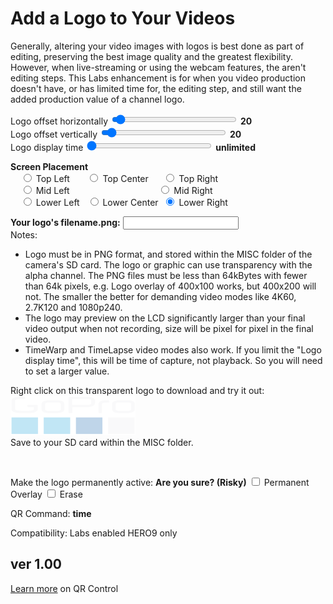 <script src="../../jquery.min.js"></script>
<script src="../../qrcodeborder.js"></script>
<style>
        #qrcode{
            width: 100%;
        }
        div{
            width: 100%;
            display: inline-block;
        }
</style>

# Add a Logo to Your Videos

Generally, altering your video images with logos is best done as part of editing, preserving the best image quality and the greatest flexibility. However, when live-streaming or using the webcam features, the aren't editing steps. This Labs enhancement is for when you video production doesn't have, or has limited time for, the editing step, and still want the added production value of a channel logo.
 
Logo offset horizontally <input type="range" style="width: 200px;" id="xpos" name="xpos" min="0" max="600" value="20"><label for="xpos"></label> <b id="xpostxt">20</b><br>
Logo offset vertically <input type="range" style="width: 200px;" id="ypos" name="ypos" min="0" max="400" value="20"><label for="ypos"></label> <b id="ypostxt">20</b><br>
Logo display time <input type="range" style="width: 200px;" id="brnt" name="brnt" min="0" max="149" value="0"><label for="brnt"></label> <b id="brnttxt">unlimited</b>

**Screen Placement** <br>
  &nbsp;&nbsp;&nbsp;&nbsp;<input type="radio" id="sp1" name="placement" value="TL"> <label for="sp1">Top Left    </label>&nbsp;&nbsp;&nbsp;&nbsp;&nbsp;
  <input type="radio" id="sp2" name="placement" value="TC"> <label for="sp2">Top Center  </label>&nbsp;&nbsp;&nbsp;&nbsp;
  <input type="radio" id="sp3" name="placement" value="TR"> <label for="sp3">Top Right   </label><br>
  &nbsp;&nbsp;&nbsp;&nbsp;<input type="radio" id="sp4" name="placement" value="ML"> <label for="sp4">Mid Left    </label>&nbsp;&nbsp;&nbsp;&nbsp;&nbsp;&nbsp;&nbsp;&nbsp;&nbsp;&nbsp;&nbsp;&nbsp;&nbsp;&nbsp;&nbsp;&nbsp;&nbsp;&nbsp;&nbsp;&nbsp;&nbsp;&nbsp;&nbsp;&nbsp;&nbsp;&nbsp;&nbsp;&nbsp;&nbsp;&nbsp;&nbsp;&nbsp;&nbsp;&nbsp;
  <input type="radio" id="sp5" name="placement" value="MR"> <label for="sp5">Mid Right   </label><br>
  &nbsp;&nbsp;&nbsp;&nbsp;<input type="radio" id="sp6" name="placement" value="BL"> <label for="sp6">Lower Left  </label>&nbsp;
  <input type="radio" id="sp7" name="placement" value="BC"> <label for="sp7">Lower Center</label>&nbsp;
  <input type="radio" id="sp8" name="placement" value="BR" checked> <label for="sp8">Lower Right </label>&nbsp;<br>
  
**Your logo's filename.png:**  <input type="text" id="pngname" value=""><br>
Notes: 
- Logo must be in PNG format, and stored within the MISC folder of the camera's SD card. The logo or graphic can use transparency with the alpha channel. The PNG files must be less than 64kBytes with fewer than 64k pixels, e.g. Logo overlay of 400x100 works, but 400x200 will not. The smaller the better for demanding video modes like 4K60, 2.7K120 and 1080p240. 
- The logo may preview on the LCD significantly larger than your final video output when not recording, size will be pixel for pixel in the final video.
- TimeWarp and TimeLapse video modes also work. If you limit the "Logo display time", this will be time of capture, not playback. So you will need to set a larger value.   

Right click on this transparent logo to download and try it out:<br>
![GoProLogo.png](GoProLogo.png)<br>Save to your SD card within the MISC folder.

<center>
<div id="qrcode"></div>
<br>
</center>

Make the logo permanently active: **Are you sure? (Risky)**  <input type="checkbox" id="permanent" name="permanent"> <label for="permanent">Permanent Overlay</label> <input type="checkbox" id="erase" name="erase"> <label for="erase">Erase</label><br>

QR Command: <b id="qrtext">time</b><br>

		
Compatibility: Labs enabled HERO9 only
        
## ver 1.00
[Learn more](..) on QR Control

<script>
var once = true;
var qrcode;
var cmd = "";
var lasttimecmd = "";
var changed = true;

function dcmd(cmd, id) {
    var x;
    var i;
	if(document.getElementById(id) !== null)
	{
		x = document.getElementById(id).checked;
		if( x === true)
			cmd = cmd + document.getElementById(id).value;
	}
	else
	{
		for (i = 1; i < 15; i++) { 
			var newid = id+i;
			if(document.getElementById(newid) !== null)
			{
				x = document.getElementById(newid).checked;
				if( x === true)
					cmd = cmd + document.getElementById(newid).value;
			}
		}
	}
	return cmd;
}

function makeQR() 
{	
  if(once === true)
  {
    qrcode = new QRCode(document.getElementById("qrcode"), 
    {
      text : "\"You need to add\na logo using the\nPNG file format\"",
      width : 360,
      height : 360,
      correctLevel : QRCode.CorrectLevel.M
    });
    once = false;
  }
}

function timeLoop()
{
  if(document.getElementById("pngname") !== null)
  {
    var mtype = "o";
	var pos = dcmd("","sp");	
   
	if(document.getElementById("permanent").checked === true)
	{
		mtype = "!";
    }

    cmd = mtype + "MBRNX=" + document.getElementById("xpos").value + "," + document.getElementById("ypos").value;
	cmd = cmd + mtype + "MBRNP=\"" + pos + "\"";
	
	var filename = document.getElementById("pngname").value;
	
	
	if(filename.length > 4)
	{
		if(document.getElementById("xpostxt") !== null)
		{
			var s = 0;
			var x = document.getElementById("xpos").value;
			var y = document.getElementById("ypos").value; 
			var tm = document.getElementById("brnt").value; 
			document.getElementById("xpostxt").innerHTML = x;
			document.getElementById("ypostxt").innerHTML = y;
			
			if(tm == 0) 
			{
				s = 0;
				document.getElementById("brnttxt").innerHTML = "unlimited";
			}
			else if (tm < 30)
			{
				s = Math.trunc(100*tm/30)/100;
				document.getElementById("brnttxt").innerHTML = s + " secs";
			}
			else if (tm < 90)
			{
				s = tm-29;
				document.getElementById("brnttxt").innerHTML = s + " secs";
			}
			else
			{
				s = (tm-89)*60;
				document.getElementById("brnttxt").innerHTML = (tm-89) + " mins";
			}
			
			cmd = cmd + mtype + "MBRNT=" + s;
		}
		cmd = cmd + mtype + "MLOGO=\"" + document.getElementById("pngname").value + "\"";
	}
	else
	{
		cmd = "\"You need to add\na logo using the\nPNG file format\"";
	}
	if(document.getElementById("erase").checked === true)
	{
		cmd = mtype + "MLOGO=\"\"";
	}
  }
  else
  {
    cmd = "oMLOGO=\"\"";
  }

  qrcode.clear(); 
  qrcode.makeCode(cmd);
  
  
  if(cmd != lasttimecmd)
  {
	changed = true;
	lasttimecmd = cmd;
  }
	
  if(changed === true)
  {
	document.getElementById("qrtext").innerHTML = cmd;
	changed = false;
  }
  
  var t = setTimeout(timeLoop, 50);
}

function myReloadFunction() {
  location.reload();
}

makeQR();
timeLoop();
</script>
